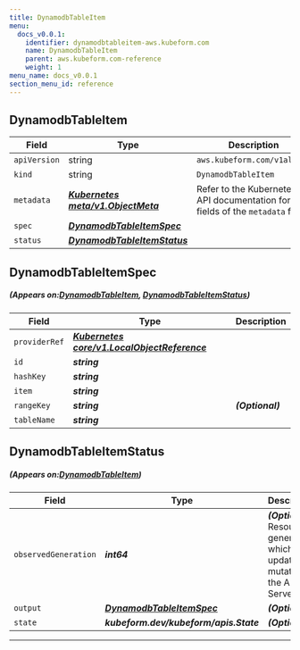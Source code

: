 ```yaml
---
title: DynamodbTableItem
menu:
  docs_v0.0.1:
    identifier: dynamodbtableitem-aws.kubeform.com
    name: DynamodbTableItem
    parent: aws.kubeform.com-reference
    weight: 1
menu_name: docs_v0.0.1
section_menu_id: reference
---
```


## DynamodbTableItem
| Field | Type | Description |
| ------ | ----- | ----------- |
| `apiVersion` | string | `aws.kubeform.com/v1alpha1` |
|    `kind` | string | `DynamodbTableItem` |
| `metadata` | ***[Kubernetes meta/v1.ObjectMeta](https://kubernetes.io/docs/reference/generated/kubernetes-api/v1.13/#objectmeta-v1-meta)***|Refer to the Kubernetes API documentation for the fields of the `metadata` field.|
| `spec` | ***[DynamodbTableItemSpec](#DynamodbTableItemSpec)***||
| `status` | ***[DynamodbTableItemStatus](#DynamodbTableItemStatus)***||
## DynamodbTableItemSpec
##### (Appears on:[DynamodbTableItem](#DynamodbTableItem), [DynamodbTableItemStatus](#DynamodbTableItemStatus))
| Field | Type | Description |
| ------ | ----- | ----------- |
| `providerRef` | ***[Kubernetes core/v1.LocalObjectReference](https://kubernetes.io/docs/reference/generated/kubernetes-api/v1.13/#localobjectreference-v1-core)***||
| `id` | ***string***||
| `hashKey` | ***string***||
| `item` | ***string***||
| `rangeKey` | ***string***| ***(Optional)*** |
| `tableName` | ***string***||
## DynamodbTableItemStatus
##### (Appears on:[DynamodbTableItem](#DynamodbTableItem))
| Field | Type | Description |
| ------ | ----- | ----------- |
| `observedGeneration` | ***int64***| ***(Optional)*** Resource generation, which is updated on mutation by the API Server.|
| `output` | ***[DynamodbTableItemSpec](#DynamodbTableItemSpec)***| ***(Optional)*** |
| `state` | ***kubeform.dev/kubeform/apis.State***| ***(Optional)*** |
---
